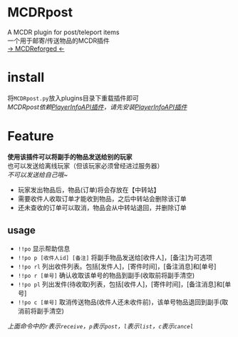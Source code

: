 # MCDRpost
A MCDR plugin for post/teleport items  
一个用于邮寄/传送物品的MCDR插件  
[-> MCDReforged <-](https://github.com/Fallen-Breath/MCDReforged)

# install
将`MCDRpost.py`放入plugins目录下重载插件即可  
*MCDRpost依赖[PlayerInfoAPI插件](https://github.com/TISUnion/PlayerInfoAPI)，请先安装[PlayerInfoAPI插件](https://github.com/TISUnion/PlayerInfoAPI)*
   
# Feature
**使用该插件可以将副手的物品发送给别的玩家**  
也可以发送给离线玩家（但该玩家必须曾经进过服务器）  
*不可以发送给自己哦~*  
- 玩家发出物品后，物品(订单)将会存放在【中转站】
- 需要收件人收取订单才能收到物品，之后中转站会删除该订单
- 还未查收的订单可以取消，物品会从中转站退回，并删除订单
## usage
- `!!po` 显示帮助信息
- `!!po p [收件人id] [备注]` 将副手物品发送给[收件人]，[备注]为可选项
- `!!po rl` 列出收件列表。包括[发件人]，[寄件时间]，[备注消息]和[单号]
- `!!po r [单号]` 确认收取该单号的物品到副手(收取前将副手清空)
- `!!po pl` 列出发件(待收取)列表，包括[收件人]，[寄件时间]，[备注消息]和[单号]
- `!!po c [单号]` 取消传送物品(收件人还未收件前)，该单号物品退回到副手(取消前将副手清空)
  
*上面命令中的`r`表示`receive`，`p`表示`post`，`l`表示`list`，`c`表示`cancel`*